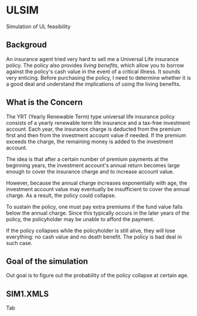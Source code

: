 # ULSIM
Simulation of UL feasibility

## Backgroud
An insurance agent tried very hard to sell me a Universal Life insurance policy. The policy also provides *living benefits*, which allow you to borrow against the policy's cash value in the event of a critical illness. It sounds very enticing. Before purchasing the policy, I need to determine whether it is a good deal and understand the implications of using the living benefits.

## What is the Concern

The YRT (Yearly Renewable Term) type universal life insurance policy consists of a yearly renewable term life insurance and a tax-free investment account. Each year, the insurance charge is deducted from the premium first and then from the investment account value if needed. If the premium exceeds the charge, the remaining money is added to the investment account.

The idea is that after a certain number of premium payments at the beginning years, the investment account's annual return becomes large enough to cover the insurance charge and to increase account value. 

However, because the annual charge increases exponentially with age, the investment account value may eventually be insufficient to cover the annual charge. As a result, the policy could collapse.

To sustain the policy, one must pay extra premiums if the fund value falls below the annual charge. Since this typically occurs in the later years of the policy, the policyholder may be unable to afford the payment.

If the policy collapses while the policyholder is still alive, they will lose everything: no cash value and no death benefit. The policy is bad deal in such case. 

## Goal of the simulation
Out goal is to figure out the probability of the policy collapse at certain age. 

## SIM1.XMLS
Tab 
